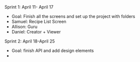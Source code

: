Sprint 1: April 11- April 17
- Goal: Finish all the screens and set up the project with folders
- Samuel: Recipe List Screen
- Allison: Guru
- Daniel: Creator + Viewer 

Sprint 2: April 18-April 25
- Goal: finish API and add design elements
- 
